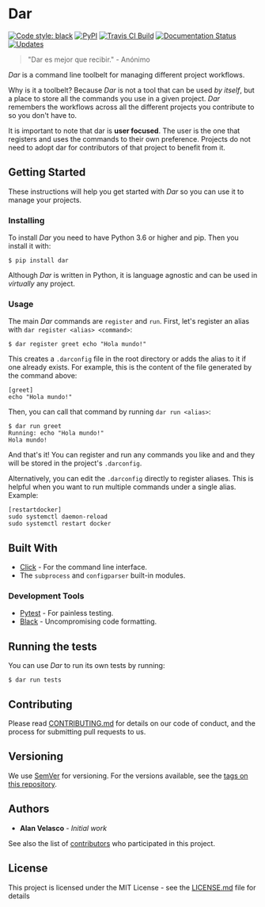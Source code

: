 # Dar

[![Code style: black](https://img.shields.io/badge/code%20style-black-000000.svg)](https://github.com/ambv/black)
[![PyPI](https://img.shields.io/pypi/v/dar.svg)](https://pypi.org/p/dar)
[![Travis CI Build](https://img.shields.io/travis/alanbato/dar.svg)](https://travis-ci.org/alanbato/dar)
[![Documentation Status](https://readthedocs.org/projects/dar/badge/?version=latest)](https://dar.readthedocs.io/en/latest/?badge=latest)
[![Updates](https://pyup.io/repos/github/alanbato/dar/shield.svg)](https://pyup.io/repos/github/alanbato/dar/)

> "Dar es mejor que recibir." - Anónimo

_Dar_ is a command line toolbelt for managing different project workflows.

Why is it a toolbelt? Because _Dar_ is not a tool that can be used _by itself_, but a place to store all the commands you use in a given project. _Dar_ remembers the workflows across all the different projects you contribute to so you don't have to.

It is important to note that dar is **user focused**. The user is the one that registers and uses the commands to their own preference. Projects do not need to adopt dar for contributors of that project to benefit from it. 

## Getting Started

These instructions will help you get started with _Dar_ so you can use it to manage your projects. 

### Installing

To install _Dar_ you need to have Python 3.6 or higher and pip.
Then you install it with:

```
$ pip install dar
```

Although _Dar_ is written in Python, it is language agnostic and can be used in _virtually_ any project. 

### Usage

The main _Dar_ commands are `register` and `run`.
First, let's register an alias with `dar register <alias> <command>`:

```
$ dar register greet echo "Hola mundo!"
```

This creates a `.darconfig` file in the root directory or adds the alias to it if one already exists.
For example, this is the content of the file generated by the command above:
```
[greet]
echo "Hola mundo!"
```

Then, you can call that command by running `dar run <alias>`:

```
$ dar run greet
Running: echo "Hola mundo!"
Hola mundo!
```

And that's it! You can register and run any commands you like and and they will be stored in the project's `.darconfig`.

Alternatively, you can edit the `.darconfig` directly to register aliases. This is helpful when you want to run multiple commands under a single alias.
Example:
```
[restartdocker]
sudo systemctl daemon-reload
sudo systemctl restart docker
```

## Built With

* [Click](http://click.pocoo.org/) - For the command line interface.
* The `subprocess` and `configparser` built-in modules.

### Development Tools

* [Pytest](https://docs.pytest.org/) - For painless testing.
* [Black](https://github.com/ambv/black) - Uncompromising code formatting.

## Running the tests

You can use _Dar_ to run its own tests by running:

```
$ dar run tests
```


## Contributing

Please read [CONTRIBUTING.md](https://github.com/alanbato/dar/blob/master/CONTRIBUTING.md) for details on our code of conduct, and the process for submitting pull requests to us.

## Versioning

We use [SemVer](http://semver.org/) for versioning. For the versions available, see the [tags on this repository](https://github.com/your/project/tags). 

## Authors

* **Alan Velasco** - *Initial work*

See also the list of [contributors](https://github.com/alanbato/dar/contributors) who participated in this project.

## License

This project is licensed under the MIT License - see the [LICENSE.md](LICENSE.md) file for details
